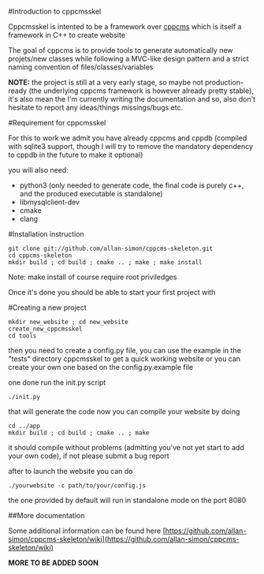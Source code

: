 #Introduction to cppcmsskel


Cppcmsskel is intented to be a framework over [cppcms](http://cppcms.com/wikipp/en/page/main)
which is itself a framework in C++ to create website


The goal of cppcms is to provide tools to generate automatically new projets/new classes while
following a MVC-like design pattern and a strict naming convention of files/classes/variables

**NOTE:** the project is still at a very early stage, so maybe not production-ready 
(the underlying cppcms framework is however already pretty stable), it's also mean
the I'm currently writing the documentation and so, also don't hesitate to report any ideas/things missings/bugs etc.

#Requirement for cppcmsskel

For this to work we admit you have already cppcms and cppdb (compiled with sqlite3 support, though
I will try to remove the mandatory dependency to cppdb in the future to make it optional)

you will also need:

 * python3 (only needed to generate code, the final code is purely c++, and the produced executable is standalone)
 * libmysqlclient-dev
 * cmake
 * clang

#Installation instruction
    

    git clone git://github.com/allan-simon/cppcms-skeleton.git
    cd cppcms-skeleton
    mkdir build ; cd build ; cmake .. ; make ; make install

Note: make install of course require root priviledges 

Once it's done you should be able to start your first project with

#Creating a new project 

    mkdir new_website ; cd new_website
    create_new_cppcmsskel
    cd tools
    
then you need to create a config.py file, you can use the example in the "tests"
directory cppcmsskel to get a quick working website or you can create your own
one based on the config.py.example file 

one done run the init.py script

    ./init.py

that will generate the code
now you can compile your website by doing 

    cd ../app 
    mkdir build ; cd build ; cmake .. ; make 

it should compile without problems (admitting you've not yet start to add your own code),
if not please submit a bug report

after to launch the website you can do 

    ./yourwebsite -c path/to/your/config.js

the one provided by default will run in standalone mode on the port 8080

##More documentation 

Some additional information can be found here [https://github.com/allan-simon/cppcms-skeleton/wiki](https://github.com/allan-simon/cppcms-skeleton/wiki)

**MORE TO BE ADDED SOON**
